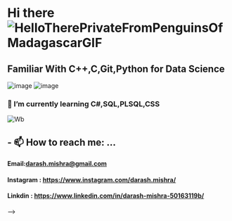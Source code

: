 # Hi there ![HelloTherePrivateFromPenguinsOfMadagascarGIF](https://user-images.githubusercontent.com/107783346/174465959-b62e5cea-e738-4e8a-9ce2-23f919630ab5.gif)

## Familiar With C++,C,Git,Python for Data Science
![image](https://user-images.githubusercontent.com/107783346/174466123-d2890998-c5d5-4781-9082-9d33ec7993e6.png)
![image](https://user-images.githubusercontent.com/107783346/174466134-107ae760-3126-40ac-8b5c-8142c2b6ed9e.png)


### 🌱 I’m currently learning C#,SQL,PLSQL,CSS

![Wb](https://user-images.githubusercontent.com/107783346/174466173-34b523d6-52f5-4486-9875-a5fa3575bf95.gif)


## - 📫 How to reach me: ...
#### Email:darash.mishra@gmail.com
#### Instagram : https://www.instagram.com/darash.mishra/
#### Linkdin : https://www.linkedin.com/in/darash-mishra-50163119b/
-->
